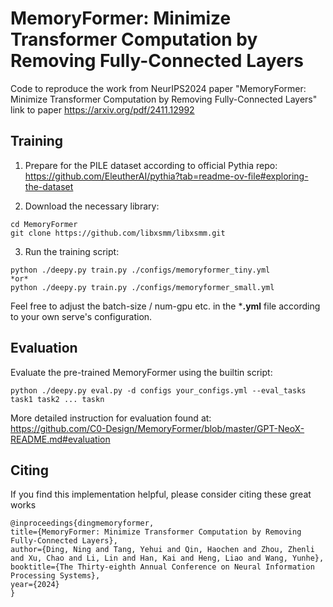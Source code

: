 # MemoryFormer: Minimize Transformer Computation by Removing Fully-Connected Layers
Code to reproduce the work from NeurIPS2024 paper "MemoryFormer: Minimize Transformer Computation by Removing Fully-Connected Layers"\
link to paper https://arxiv.org/pdf/2411.12992
## Training
1. Prepare for the PILE dataset according to official Pythia repo:\
https://github.com/EleutherAI/pythia?tab=readme-ov-file#exploring-the-dataset

2. Download the necessary library:
```
cd MemoryFormer
git clone https://github.com/libxsmm/libxsmm.git
```

3. Run the training script:
```
python ./deepy.py train.py ./configs/memoryformer_tiny.yml
*or*
python ./deepy.py train.py ./configs/memoryformer_small.yml
```
Feel free to adjust the batch-size / num-gpu etc. in the ***.yml** file according to your own serve's configuration.

## Evaluation
Evaluate the pre-trained MemoryFormer using the builtin script:
```
python ./deepy.py eval.py -d configs your_configs.yml --eval_tasks task1 task2 ... taskn
```
More detailed instruction for evaluation found at:\
https://github.com/C0-Design/MemoryFormer/blob/master/GPT-NeoX-README.md#evaluation

## Citing
If you find this implementation helpful, please consider citing these great works

```
@inproceedings{dingmemoryformer,
title={MemoryFormer: Minimize Transformer Computation by Removing Fully-Connected Layers}, 
author={Ding, Ning and Tang, Yehui and Qin, Haochen and Zhou, Zhenli and Xu, Chao and Li, Lin and Han, Kai and Heng, Liao and Wang, Yunhe},
booktitle={The Thirty-eighth Annual Conference on Neural Information Processing Systems}, 
year={2024} 
}
```
